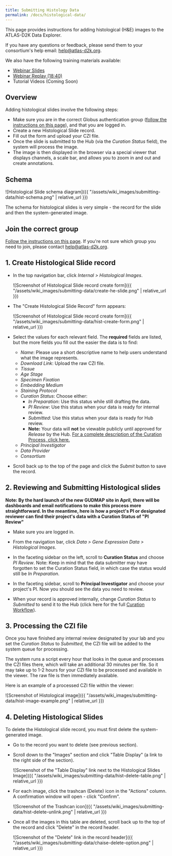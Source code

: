 ```yaml
---
title: Submitting Histology Data
permalink: /docs/histological-data/
---
```


<!-- uncomment when generating PDF in Atom
# Submitting Histology Data
-->
<!-- comment out when generating PDF in Atom  
**[PDF version](https://github.com/informatics-isi-edu/gudmap-rbk/wiki/Submitting-Histology-Data.pdf)**
-->
This page provides instructions for adding histological (H&E) images to the ATLAS-D2K Data Explorer.

If you have any questions or feedback, please send them to your consortium's help email: [help@atlas-d2k.org](mailto:help@atlas-d2k.org).

We also have the following training materials available:
* [Webinar Slides](/asssets/slides/GUDMAP-RBK-12122017-data_submission_workshop-he.pptx?raw=true)
* [Webinar Replay (18:40)](https://youtu.be/fY9wQmn4KE0)
* Tutorial Videos (Coming Soon)

<a name="overview"/>

## Overview

Adding histological slides involve the following steps:

* Make sure you are in the correct Globus authentication group ([follow the instructions on this page](accessing-gudmap-and-rbk-resources/)), and that you are logged in.
* Create a new Histological Slide record.
* Fill out the form and upload your CZI file.
* Once the slide is submitted to the Hub (via the _Curation Status_ field), the system will process the image.
* The image is then displayed in the browser via a special viewer that displays channels, a scale bar, and allows you to zoom in and out and create annotations.


<div class="page-break"></div>
<a name="schema"/>

## Schema

![Histological Slide schema diagram]({{ "/assets/wiki_images/submitting-data/hist-schema.png" | relative_url }})

The schema for histological slides is very simple - the record for the slide and then the system-generated image.


<div class="page-break"></div>
<a name="globus"/>

## Join the correct group

[Follow the instructions on this page](accessing-gudmap-and-rbk-resources/). If you're not sure which group you need to join, please contact [help@atlas-d2k.org](help@atlas-d2k.org).

<a name="create slide"/>

## 1. Create Histological Slide record

* In the top navigation bar, click _Internal > Histological Images_.

    ![Screenshot of Histological Slide record create form]({{ "/assets/wiki_images/submitting-data/create-he-slide.png" | relative_url }})


<div class="page-break"></div>


* The "Create Histological Slide Record" form appears:

    ![Screenshot of Histological Slide record create form]({{ "/assets/wiki_images/submitting-data/hist-create-form.png" | relative_url }})


<div class="page-break"></div>

* Select the values for each relevant field. The **required** fields are listed, but the more fields you fill out the easier the data is to find:
  * _Name_: Please use a short descriptive name to help users understand what the image represents.
  * _Download Link_: Upload the raw CZI file.
  * _Tissue_
  * _Age Stage_
  * _Specimen Fixation_
  * _Embedding Medium_
  * _Staining Protocol_
  * _Curation Status_: Choose either:
    * _In Preparation_: Use this status while still drafting the data.
    * _PI Review_: Use this status when your data is ready for internal review.
    * _Submitted_: Use this status when your data is ready for Hub review.
    * **Note:** Your data will **not** be viewable publicly until approved for _Release_ by the Hub. [For a complete description of the Curation Process, click here.](/docs/curation-workflow)
  * _Principal Investigator_
  * _Data Provider_
  * _Consortium_

* Scroll back up to the top of the page and click the _Submit_ button to save the record.


<div class="page-break"></div>

## 2. Reviewing and Submitting Histological slides

**Note: By the hard launch of the new GUDMAP site in April, there will be dashboards and email notifications to make this process more straightforward. In the meantime, here is how a project's PI or designated reviewer can find their project's data with a Curation Status of "PI Review"**

* Make sure you are logged in.

* From the navigation bar, click _Data > Gene Expression Data > Histological Images_.

* In the faceting sidebar on the left, scroll to **Curation Status** and choose _PI Review_. Note: Keep in mind that the data submitter may have forgotten to set the Curation Status field, in which case the status would still be _In Preparation_.

* In the faceting sidebar, scroll to **Principal Investigator** and choose your project's PI. Now you should see the data you need to review.

* When your record is approved internally, change _Curation Status_ to _Submitted_ to send it to the Hub (click here for the full [Curation Workflow](/docs/curation-workflow)).

<!--
* From the navigation bar, click _Data > Gene Expression Data > Histological Images_.

    ![Screenshot of using navbar to search histological slides]({{ "/assets/wiki_images/submitting-data/search-he-slide.png" | relative_url }})

* Use the filtering sidebar to narrow down the results by an attribute such as Principal Investigator.

    ![Screenshot of filtering for PIs]({{ "/assets/wiki_images/submitting-data/hist-filter-records-pi.png" | relative_url }})

    OR

    Type an identifying attribute into the search field above the search results.

    ![Screenshot of using search field to search for histological slides]({{ "/assets/wiki_images/submitting-data/hist-filter-records-search.png" | relative_url }})
-->

<div class="page-break"></div>

## 3. Processing the CZI file

Once you have finished any internal review designated by your lab and you set the _Curation Status_ to _Submitted_, the CZI file will be added to the system queue for processing.

The system runs a script every hour that looks in the queue and processes the CZI files there, which will take an additional 30 minutes per file. So it may take up to 1-2 hours for your CZI file to be processed and available in the viewer. The raw file is then immediately available.

Here is an example of a processed CZI file within the viewer:

![Screenshot of Histological image]({{ "/assets/wiki_images/submitting-data/hist-image-example.png" | relative_url }})


<!--
<a name="annotations"/>

## Adding Annotations

To add annotations to the processed CZI file:

* Go to the slide record and make sure you are logged in.

* Scroll down to the "Images" section and click the "Annotations" button above the image you want to annotate.

images

* Click the "Create Annotation" button and click and drag the part of the image you want to annotate.

images

A new small form appears: "New Rectangle Annotation".

images

* Add a description, choose the appropriate anatomical term from the dropdown list and click Submit.
-->

<div class="page-break"></div>

<a name="delete"/>

## 4. Deleting Histological Slides

To delete the Histological slide record, you must first delete the system-generated image.

* Go to the record you want to delete (see previous section).

* Scroll down to the "Images" section and click "Table Display" (a link to the right side of the section).

    ![Screenshot of the "Table Display" link next to the Histological Slides Image]({{ "/assets/wiki_images/submitting-data/hist-delete-table.png" | relative_url }})

* For each image, click the trashcan (Delete) icon in the "Actions" column. A confirmation window will open - click "Confirm".

    ![Screenshot of the Trashcan icon]({{ "/assets/wiki_images/submitting-data/hist-delete-unlink.png" | relative_url }})

* Once all the images in this table are deleted, scroll back up to the top of the record and click "Delete" in the record header.

    ![Screenshot of the "Delete" link in the record header]({{ "/assets/wiki_images/submitting-data/chaise-delete-option.png" | relative_url }})

